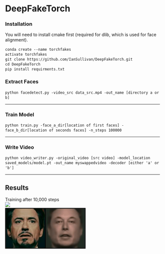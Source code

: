 # DeepFakeTorch

### Installation

You will need to install cmake first (required for dlib, which is used for face alignment).

```shell
conda create --name torchfakes
activate torchfakes
git clone https://github.com/IanSullivan/DeepFakeTorch.git
cd DeepFakeTorch
pip install requirments.txt
```

### Extract Faces
```shell
python facedetect.py -video_src data_src.mp4 -out_name [directory a or b]
```

---

### Train Model
```shell
python train.py -face_a_dir[location of first faces] -face_b_dir[location of seconds faces] -n_steps 100000
```

---

### Write Video
```shell
python video_writer.py -original_video [src video] -model_location saved_models/model.pt -out_name myswappedvideo -decoder [either 'a' or 'b']
```

---

## Results
Training after 10,000 steps <br>
<img src="images/swapped.gif"> <br>
<img src="images/b_to_a.gif">
